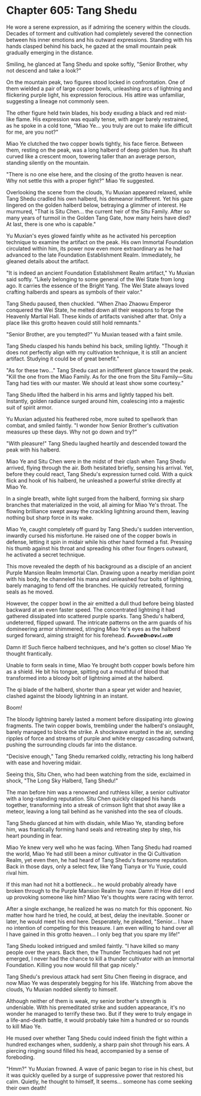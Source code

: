 # Chapter 605: Tang Shedu

He wore a serene expression, as if admiring the scenery within the clouds. Decades of torment and cultivation had completely severed the connection between his inner emotions and his outward expressions. Standing with his hands clasped behind his back, he gazed at the small mountain peak gradually emerging in the distance.

Smiling, he glanced at Tang Shedu and spoke softly, "Senior Brother, why not descend and take a look?"

On the mountain peak, two figures stood locked in confrontation. One of them wielded a pair of large copper bowls, unleashing arcs of lightning and flickering purple light, his expression ferocious. His attire was unfamiliar, suggesting a lineage not commonly seen.

The other figure held twin blades, his body exuding a black and red mist-like flame. His expression was equally tense, with anger barely restrained, as he spoke in a cold tone, "Miao Ye... you truly are out to make life difficult for me, are you not?"

Miao Ye clutched the two copper bowls tightly, his face fierce. Between them, resting on the peak, was a long halberd of deep golden hue. Its shaft curved like a crescent moon, towering taller than an average person, standing silently on the mountain.

"There is no one else here, and the closing of the grotto heaven is near. Why not settle this with a proper fight?" Miao Ye suggested.

Overlooking the scene from the clouds, Yu Muxian appeared relaxed, while Tang Shedu cradled his own halberd, his demeanor indifferent. Yet his gaze lingered on the golden halberd below, betraying a glimmer of interest. He murmured, "That is Situ Chen... the current heir of the Situ Family. After so many years of turmoil in the Golden Tang Gate, how many heirs have died? At last, there is one who is capable."

Yu Muxian's eyes glowed faintly white as he activated his perception technique to examine the artifact on the peak. His own Immortal Foundation circulated within him, its power now even more extraordinary as he had advanced to the late Foundation Establishment Realm. Immediately, he gleaned details about the artifact.

"It is indeed an ancient Foundation Establishment Realm artifact," Yu Muxian said softly. "Likely belonging to some general of the Wei State from long ago. It carries the essence of the Bright Yang. The Wei State always loved crafting halberds and spears as symbols of their valor."

Tang Shedu paused, then chuckled. "When Zhao Zhaowu Emperor conquered the Wei State, he melted down all their weapons to forge the Heavenly Martial Hall. These kinds of artifacts vanished after that. Only a place like this grotto heaven could still hold remnants."

"Senior Brother, are you tempted?" Yu Muxian teased with a faint smile.

Tang Shedu clasped his hands behind his back, smiling lightly. "Though it does not perfectly align with my cultivation technique, it is still an ancient artifact. Studying it could be of great benefit."

"As for these two..." Tang Shedu cast an indifferent glance toward the peak. "Kill the one from the Miao Family. As for the one from the Situ Family—Situ Tang had ties with our master. We should at least show some courtesy."

Tang Shedu lifted the halberd in his arms and lightly tapped his belt. Instantly, golden radiance surged around him, coalescing into a majestic suit of spirit armor.

Yu Muxian adjusted his feathered robe, more suited to spellwork than combat, and smiled faintly. "I wonder how Senior Brother's cultivation measures up these days. Why not go down and try?"

"With pleasure!" Tang Shedu laughed heartily and descended toward the peak with his halberd.

Miao Ye and Situ Chen were in the midst of their clash when Tang Shedu arrived, flying through the air. Both hesitated briefly, sensing his arrival. Yet, before they could react, Tang Shedu's expression turned cold. With a quick flick and hook of his halberd, he unleashed a powerful strike directly at Miao Ye.

In a single breath, white light surged from the halberd, forming six sharp branches that materialized in the void, all aiming for Miao Ye's throat. The flowing brilliance swept away the crackling lightning around them, leaving nothing but sharp force in its wake.

Miao Ye, caught completely off guard by Tang Shedu's sudden intervention, inwardly cursed his misfortune. He raised one of the copper bowls in defense, letting it spin in midair while his other hand formed a fist. Pressing his thumb against his throat and spreading his other four fingers outward, he activated a secret technique.

This move revealed the depth of his background as a disciple of an ancient Purple Mansion Realm Immortal Clan. Drawing upon a nearby meridian point with his body, he channeled his mana and unleashed four bolts of lightning, barely managing to fend off the branches. He quickly retreated, forming seals as he moved.

However, the copper bowl in the air emitted a dull thud before being blasted backward at an even faster speed. The concentrated lightning it had gathered dissipated into scattered purple sparks. Tang Shedu's halberd, undeterred, flipped upward. The intricate patterns on the arm guards of his domineering armor shimmered, stinging Miao Ye's eyes as the halberd surged forward, aiming straight for his forehead.
𝙛𝓻𝒆𝓮𝒘𝙚𝙗𝒏𝙤𝙫𝓮𝒍.𝓬𝒐𝙢

Damn it! Such fierce halberd techniques, and he's gotten so close! Miao Ye thought frantically.

Unable to form seals in time, Miao Ye brought both copper bowls before him as a shield. He bit his tongue, spitting out a mouthful of blood that transformed into a bloody bolt of lightning aimed at the halberd.

The qi blade of the halberd, shorter than a spear yet wider and heavier, clashed against the bloody lightning in an instant.

Boom!

The bloody lightning barely lasted a moment before dissipating into glowing fragments. The twin copper bowls, trembling under the halberd's onslaught, barely managed to block the strike. A shockwave erupted in the air, sending ripples of force and streams of purple and white energy cascading outward, pushing the surrounding clouds far into the distance.

"Decisive enough," Tang Shedu remarked coldly, retracting his long halberd with ease and hovering midair.

Seeing this, Situ Chen, who had been watching from the side, exclaimed in shock, "The Long Sky Halberd, Tang Shedu!"

The man before him was a renowned and ruthless killer, a senior cultivator with a long-standing reputation. Situ Chen quickly clasped his hands together, transforming into a streak of crimson light that shot away like a meteor, leaving a long tail behind as he vanished into the sea of clouds.

Tang Shedu glanced at him with disdain, while Miao Ye, standing before him, was frantically forming hand seals and retreating step by step, his heart pounding in fear.

Miao Ye knew very well who he was facing. When Tang Shedu had roamed the world, Miao Ye had still been a minor cultivator in the Qi Cultivation Realm, yet even then, he had heard of Tang Shedu's fearsome reputation. Back in those days, only a select few, like Yang Tianya or Yu Yuxie, could rival him.

If this man had not hit a bottleneck... he would probably already have broken through to the Purple Mansion Realm by now. Damn it! How did I end up provoking someone like him? Miao Ye's thoughts were racing with terror.

After a single exchange, he realized he was no match for this opponent. No matter how hard he tried, he could, at best, delay the inevitable. Sooner or later, he would meet his end here. Desperately, he pleaded, "Senior... I have no intention of competing for this treasure. I am even willing to hand over all I have gained in this grotto heaven... I only beg that you spare my life!"

Tang Shedu looked intrigued and smiled faintly. "I have killed so many people over the years. Back then, the Thunder Techniques had not yet emerged, I never had the chance to kill a thunder cultivator with an Immortal Foundation. Killing you now would fill that gap nicely."

Tang Shedu's previous attack had sent Situ Chen fleeing in disgrace, and now Miao Ye was desperately begging for his life. Watching from above the clouds, Yu Muxian nodded silently to himself.

Although neither of them is weak, my senior brother's strength is undeniable. With his premeditated strike and sudden appearance, it's no wonder he managed to terrify these two. But if they were to truly engage in a life-and-death battle, it would probably take him a hundred or so rounds to kill Miao Ye.

He mused over whether Tang Shedu could indeed finish the fight within a hundred exchanges when, suddenly, a sharp pain shot through his ears. A piercing ringing sound filled his head, accompanied by a sense of foreboding.

"Hmm?" Yu Muxian frowned. A wave of panic began to rise in his chest, but it was quickly quelled by a surge of suppressive power that restored his calm. Quietly, he thought to himself, It seems... someone has come seeking their own death!

